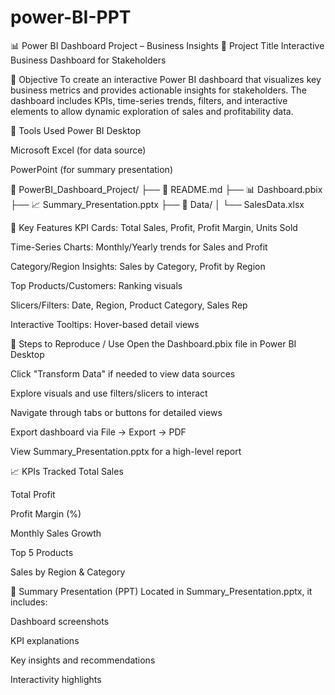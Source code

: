 # power-BI-PPT
📊 Power BI Dashboard Project – Business Insights
📁 Project Title
Interactive Business Dashboard for Stakeholders

🎯 Objective
To create an interactive Power BI dashboard that visualizes key business metrics and provides actionable insights for stakeholders. The dashboard includes KPIs, time-series trends, filters, and interactive elements to allow dynamic exploration of sales and profitability data.

🧰 Tools Used
Power BI Desktop

Microsoft Excel (for data source)

PowerPoint (for summary presentation)



📁 PowerBI_Dashboard_Project/
├── 📄 README.md
├── 📊 Dashboard.pbix
├── 📈 Summary_Presentation.pptx
├── 📂 Data/
│   └── SalesData.xlsx

📌 Key Features
KPI Cards: Total Sales, Profit, Profit Margin, Units Sold

Time-Series Charts: Monthly/Yearly trends for Sales and Profit

Category/Region Insights: Sales by Category, Profit by Region

Top Products/Customers: Ranking visuals

Slicers/Filters: Date, Region, Product Category, Sales Rep

Interactive Tooltips: Hover-based detail views



📅 Steps to Reproduce / Use
Open the Dashboard.pbix file in Power BI Desktop

Click "Transform Data" if needed to view data sources

Explore visuals and use filters/slicers to interact

Navigate through tabs or buttons for detailed views

Export dashboard via File → Export → PDF

View Summary_Presentation.pptx for a high-level report


📈 KPIs Tracked
Total Sales

Total Profit

Profit Margin (%)

Monthly Sales Growth

Top 5 Products

Sales by Region & Category

📝 Summary Presentation (PPT)
Located in Summary_Presentation.pptx, it includes:

Dashboard screenshots

KPI explanations

Key insights and recommendations

Interactivity highlights


